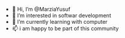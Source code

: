 - 👋 Hi, I’m @MarziaYusuf
- 👀 I’m interested in softwar development
- 🌱 I’m currently learning with computer
- 📫 i am happy to be part of this community

<!---
MarziaYusuf/MarziaYusuf is a ✨ special ✨ repository because its `README.md` (this file) appears on your GitHub profile.
You can click the Preview link to take a look at your changes.
--->
